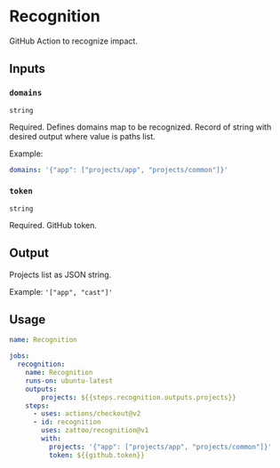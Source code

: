 # Recognition

GitHub Action to recognize impact.

## Inputs

### `domains`

`string`

Required. Defines domains map to be recognized. Record of string with desired output where value is paths list.

Example:

```yml
domains: '{"app": ["projects/app", "projects/common"]}'
```

### `token`

`string`

Required. GitHub token.

## Output

Projects list as JSON string.

Example: `'["app", "cast"]'`

## Usage

````yml
name: Recognition

jobs:
  recognition:
    name: Recognition
    runs-on: ubuntu-latest
    outputs:
        projects: ${{steps.recognition.outputs.projects}}
    steps:
      - uses: actions/checkout@v2
      - id: recognition
        uses: zattoo/recognition@v1
        with:
          projects: '{"app": ["projects/app", "projects/common"]}'
          token: ${{github.token}}
````
